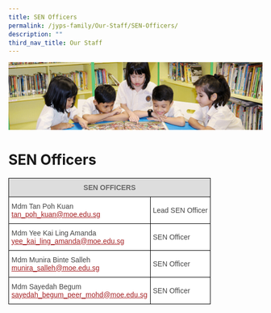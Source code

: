 ```yaml
---
title: SEN Officers
permalink: /jyps-family/Our-Staff/SEN-Officers/
description: ""
third_nav_title: Our Staff
---
```

![](/images/banner.gif)

SEN Officers
============
<style type="text/css">
.tg  {border-collapse:collapse;border-spacing:0;}
.tg td{border-color:black;border-style:solid;border-width:1px;font-family:Arial, sans-serif;font-size:14px;
  overflow:hidden;padding:10px 5px;word-break:normal;}
.tg th{border-color:black;border-style:solid;border-width:1px;font-family:Arial, sans-serif;font-size:14px;
  font-weight:normal;overflow:hidden;padding:10px 5px;word-break:normal;}
.tg .tg-feqv{background-color:#DDD;color:#666;font-weight:bold;text-align:center;vertical-align:middle}
.tg .tg-sdzj{background-color:#FFF;color:#454545;text-align:left;vertical-align:middle}
</style>
<table class="tg">
<thead>
  <tr>
    <th class="tg-feqv" colspan="2"><span style="color:#666;background-color:#DDD"> SEN OFFICERS</span></th>
  </tr>
</thead>
<tbody>
  <tr>
    <td class="tg-sdzj">Mdm Tan Poh Kuan <br><a href="mailto:tan_poh_kuan@moe.edu.sg"><span style="text-decoration:underline;color:#A52023">tan_poh_kuan@moe.edu.sg</span></a><br></td>
    <td class="tg-sdzj">Lead SEN Officer</td>
  </tr>
  <tr>
    <td class="tg-sdzj">Mdm Yee Kai Ling Amanda<br><a href="mailto:yee_kai_ling_amanda@moe.edu.sg"><span style="text-decoration:underline;color:#A52023">yee_kai_ling_amanda@moe.edu.sg</span></a> </td>
    <td class="tg-sdzj">SEN Officer </td>
  </tr>
  <tr>
    <td class="tg-sdzj">Mdm Munira Binte Salleh<br><a href="mailto:munira_salleh@moe.edu.sg"><span style="text-decoration:underline;color:#A52023">munira_salleh@moe.edu.sg</span></a><br></td>
    <td class="tg-sdzj">SEN Officer</td>
  </tr>
  <tr>
    <td class="tg-sdzj">Mdm Sayedah Begum<br><a href="mailto:sayedah_begum_peer_mohd@moe.edu.sg"><span style="text-decoration:underline;color:#A52023">sayedah_begum_peer_mohd@moe.edu.sg</span></a></td>
    <td class="tg-sdzj">SEN Officer </td>
  </tr>
</tbody>
</table>